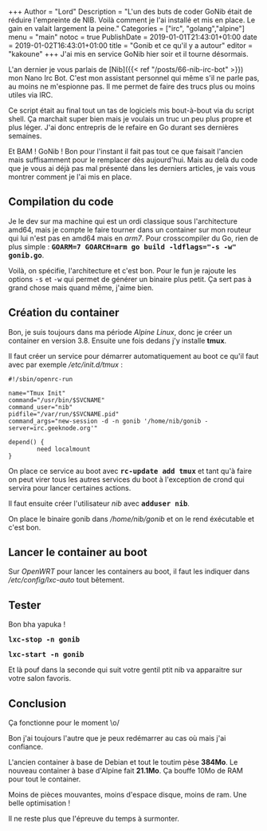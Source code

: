 +++
Author = "Lord"
Description = "L'un des buts de coder GoNib était de réduire l'empreinte de NIB. Voilà comment je l'ai installé et mis en place. Le gain en valait largement la peine."
Categories = ["irc", "golang","alpine"]
menu = "main"
notoc = true
PublishDate = 2019-01-01T21:43:01+01:00
date = 2019-01-02T16:43:01+01:00
title = "Gonib et ce qu'il y a autour"
editor = "kakoune"
+++
J'ai mis en service GoNib hier soir et il tourne désormais.

L'an dernier je vous parlais de [Nib]({{< ref "/posts/66-nib-irc-bot" >}}) mon Nano Irc Bot.
C'est mon assistant personnel qui même s'il ne parle pas, au moins ne m'espionne pas.
Il me permet de faire des trucs plus ou moins utiles via IRC.

Ce script était au final tout un tas de logiciels mis bout-à-bout via du script shell.
Ça marchait super bien mais je voulais un truc un peu plus propre et plus léger.
J'ai donc entrepris de le refaire en Go durant ses dernières semaines.

Et BAM ! GoNib !
Bon pour l'instant il fait pas tout ce que faisait l'ancien mais suffisamment pour le remplacer dès aujourd'hui.
Mais au delà du code que je vous ai déjà pas mal présenté dans les derniers articles, je vais vous montrer comment je l'ai mis en place.

## Compilation du code
Je le dev sur ma machine qui est un ordi classique sous l'architecture amd64, mais je compte le faire tourner dans un container sur mon routeur qui lui n'est pas en amd64 mais en *arm7*.
Pour crosscompiler du Go, rien de plus simple : **<samp>GOARM=7 GOARCH=arm go build -ldflags="-s -w" gonib.go</samp>**.

Voilà, on spécifie, l'architecture et c'est bon.
Pour le fun je rajoute les options <samp>-s</samp> et <samp>-w</samp> qui permet de générer un binaire plus petit.
Ça sert pas à grand chose mais quand même, j'aime bien.

## Création du container
Bon, je suis toujours dans ma période *Alpine Linux*, donc je créer un container en version 3.8.
Ensuite une fois dedans j'y installe **tmux**.

Il faut créer un service pour démarrer automatiquement au boot ce qu'il faut avec par exemple */etc/init.d/tmux* :

```
#!/sbin/openrc-run

name="Tmux Init"
command="/usr/bin/$SVCNAME"
command_user="nib"
pidfile="/var/run/$SVCNAME.pid"
command_args="new-session -d -n gonib '/home/nib/gonib -server=irc.geeknode.org'"

depend() {
        need localmount
}
```

On place ce service au boot avec **<samp>rc-update add tmux</samp>** et tant qu'à faire on peut virer tous les autres services du boot à l'exception de crond qui servira pour lancer certaines actions.

Il faut ensuite créer l'utilisateur *nib* avec **<samp>adduser nib</samp>**.

On place le binaire gonib dans */home/nib/gonib* et on le rend éxécutable et c'est bon.

## Lancer le container au boot
Sur *OpenWRT* pour lancer les containers au boot, il faut les indiquer dans */etc/config/lxc-auto* tout bêtement.

## Tester
Bon bha yapuka !

**<samp>lxc-stop -n gonib</samp>**

**<samp>lxc-start -n gonib</samp>**

Et là pouf dans la seconde qui suit votre gentil ptit nib va apparaitre sur votre salon favoris.

## Conclusion
Ça fonctionne pour le moment \o/

Bon j'ai toujours l'autre que je peux redémarrer au cas où mais j'ai confiance.

L'ancien container à base de Debian et tout le toutim pèse **384Mo**.
Le nouveau container à base d'Alpine fait **21.1Mo**.
Ça bouffe 10Mo de RAM pour tout le container.

Moins de pièces mouvantes, moins d'espace disque, moins de ram.
Une belle optimisation !

Il ne reste plus que l'épreuve du temps à surmonter.
